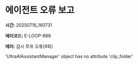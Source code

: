 # 에이전트 오류 보고

**시간:** 20250716_160731

**에러코드:** E-LOOP-888

**에러:** 감시 루프 오류(9회)

'UltraAIAssistantManager' object has no attribute 'clip_folder'